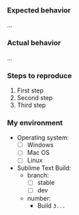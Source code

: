 ### Expected behavior

...

### Actual behavior

...

### Steps to reproduce

  1. First step
  2. Second step
  3. Third step

### My environment

* Operating system:
  * [ ] Windows
  * [ ] Mac OS
  * [ ] Linux
* Sublime Text Build:
  * branch:
    * [ ] stable
    * [ ] dev
  * number:
    * Build `3...`
